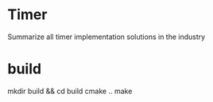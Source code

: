 # Timer
Summarize all timer implementation solutions in the industry

# build
mkdir build && cd build
cmake ..
make
